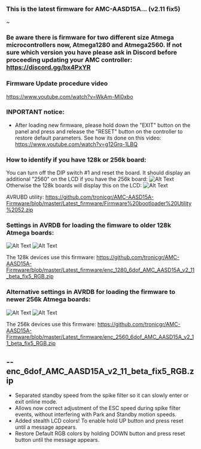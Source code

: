 ### This is the latest firmware for AMC-AASD15A... (v2.11 fix5)

~
### Be aware there is firmware for two different size Atmega microcontrollers now, Atmega1280 and Atmega2560. If not sure which version you have please ask in Discord before proceeding updating your AMC controller: https://discord.gg/bx4PxYR

### Firmware Update procedure video
https://www.youtube.com/watch?v=WkAm-MI0xbo

### INPORTANT notice:
- After loading new firmware, please hold down the "EXIT" button on the panel and press and release the "RESET" button on the controller to restore default parameters. See how its done on this video: https://www.youtube.com/watch?v=g12Grq-1LBQ


### How to identify if you have 128k or 256k board:
You can turn off the DIP switch #1 and reset the board. It should display an additional "2560" on the LCD if you have the 256k board:
![Alt Text](https://github.com/tronicgr/AMC-AASD15A-Firmware/blob/master/Latest_firmware/2560_firm_LCD.jpg)
Otherwise the 128k boards will display this on the LCD:
![Alt Text](https://github.com/tronicgr/AMC-AASD15A-Firmware/blob/master/Latest_firmware/1280_firm_LCD.jpg)



AVRUBD utility: https://github.com/tronicgr/AMC-AASD15A-Firmware/blob/master/Latest_firmware/Firmware%20bootloader%20Utility%2052.zip

### Settings in AVRDB for loading the fimware to older 128k Atmega boards:
![Alt Text](https://github.com/tronicgr/AMC-AASD15A-Firmware/blob/master/Latest_firmware/1280%20firmware%20update%20option1.jpg)
![Alt Text](https://github.com/tronicgr/AMC-AASD15A-Firmware/blob/master/Latest_firmware/1280%20firmware%20update%20option2.jpg)

The 128k devices use this firmware: https://github.com/tronicgr/AMC-AASD15A-Firmware/blob/master/Latest_firmware/enc_1280_6dof_AMC_AASD15A_v2_11_beta_fix5_RGB.zip




### Alternative settings in AVRDB for loading the firmware to newer 256k Atmega boards:
![Alt Text](https://github.com/tronicgr/AMC-AASD15A-Firmware/blob/master/Latest_firmware/2560%20firmware%20update%20option1.jpg)
![Alt Text](https://github.com/tronicgr/AMC-AASD15A-Firmware/blob/master/Latest_firmware/2560%20firmware%20update%20option2.jpg)

The 256k devices use this firmware: https://github.com/tronicgr/AMC-AASD15A-Firmware/blob/master/Latest_firmware/enc_2560_6dof_AMC_AASD15A_v2_11_beta_fix5_RGB.zip





-- enc_6dof_AMC_AASD15A_v2_11_beta_fix5_RGB.zip 
--------------------------------------------------
- Separated standby speed from the spike filter so it can slowly enter or exit online mode.
- Allows now correct adjustment of the ESC speed during spike filter events, without interfering with Park and Standby motion speeds. 
- Added stealth LCD colors! To enable hold UP button and press reset until a message appears.
- Restore Default RGB colors by holding DOWN button and press reset button until the message appears.



